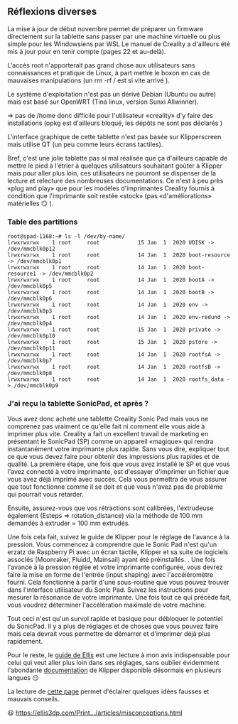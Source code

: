 ## Réflexions diverses

La mise à jour de début novembre permet de préparer un firmware directement sur la tablette sans passer par une machine virtuelle ou plus simple 
pour les Windowsiens par WSL  Le manuel de Creality a d'ailleurs été mis à jour pour en tenir compte (pages 22 et au-delà).

L'accès root n'apporterait pas grand chose aux utilisateurs sans connaissances et pratique de Linux, à part mettre le boxon en cas
de mauvaises manipulations (un rm -rf / est si vite arrivé ).

Le système d'exploitation n'est pas un dérivé Debian (Ubuntu ou autre) mais est basé sur OpenWRT (Tina linux, version Sunxi Allwinner).

=> pas de /home donc difficile pour l'utilisateur «creality» d'y faire des installations (opkg est d'ailleurs bloqué, les dépôts ne sont pas déclarés )

L'interface graphique de cette tablette n'est pas basée sur Klipperscreen mais utilise QT (un peu comme leurs écrans tactiles).

Bref, c'est une jolie tablette pas si mal réalisée que ça d'ailleurs capable de mettre le pied à l'étrier à quelques utilisateurs souhaitant
goûter à Klipper mais pour aller plus loin, ces utilisateurs ne pourront se dispenser de la lecture et relecture des nombreuses documentations.
Ce n'est à peu près «plug and play» que pour les modèles d'imprimantes Creality fournis à condition que l'imprimante soit restée «stock» 
(pas «d'améliorations» matérielles :smirk: ).

### Table des partitions

```
root@spad-1168:~# ls -l /dev/by-name/
lrwxrwxrwx    1 root     root            15 Jan  1  2020 UDISK -> /dev/mmcblk0p12
lrwxrwxrwx    1 root     root            14 Jan  1  2020 boot-resource -> /dev/mmcblk0p1
lrwxrwxrwx    1 root     root            14 Jan  1  2020 boot-resource1 -> /dev/mmcblk0p2
lrwxrwxrwx    1 root     root            14 Jan  1  2020 bootA -> /dev/mmcblk0p5
lrwxrwxrwx    1 root     root            14 Jan  1  2020 bootB -> /dev/mmcblk0p6
lrwxrwxrwx    1 root     root            14 Jan  1  2020 env -> /dev/mmcblk0p3
lrwxrwxrwx    1 root     root            14 Jan  1  2020 env-redund -> /dev/mmcblk0p4
lrwxrwxrwx    1 root     root            15 Jan  1  2020 private -> /dev/mmcblk0p10
lrwxrwxrwx    1 root     root            15 Jan  1  2020 pstore -> /dev/mmcblk0p11
lrwxrwxrwx    1 root     root            14 Jan  1  2020 rootfsA -> /dev/mmcblk0p7
lrwxrwxrwx    1 root     root            14 Jan  1  2020 rootfsB -> /dev/mmcblk0p8
lrwxrwxrwx    1 root     root            14 Jan  1  2020 rootfs_data -> /dev/mmcblk0p9
```

### J'ai reçu la tablette SonicPad, et après ?

Vous avez donc acheté une tablette Creality Sonic Pad mais vous ne comprenez pas vraiment ce qu'elle fait ni comment elle vous aide à imprimer plus vite.
Creality a fait un excellent travail de marketing en présentant le SonicPad (SP) comme un appareil «magique» qui rendra instantanément votre imprimante plus
rapide. Sans vous dire, expliquer tout ce que vous devez faire pour obtenir des impressions plus rapides et de qualité.
La première étape, une fois que vous avez installé le SP et que vous l'avez connecté à votre imprimante, est d'essayer d'imprimer un fichier que vous avez
déjà imprimé avec succès. Cela vous permettra de vous assurer que tout fonctionne comme il se doit et que vous n'avez pas de problème qui pourrait vous
retarder.

Ensuite, assurez-vous que vos rétractions sont calibrées, l'extrudeuse également (Esteps => rotation_distance) via la méthode de 100 mm demandés à extruder =
 100 mm extrudés.
 
Une fois cela fait, suivez le guide de Klipper pour le réglage de l'avance à la pression.
Vous commencez à comprendre que le Sonic Pad n'est qu'un erzatz de Raspberry Pi avec un écran tactile, Klipper et sa suite de logiciels associés 
(Moonraker, Fluidd, Mainsail) ayant été préinstallés.
. 
Une fois l'avance à la pression réglée et votre imprimante configurée, vous devrez faire la mise en forme de l'entrée (input shaping) avec l'accéléromètre 
fourni. Cela fonctionne à partir d'une sous-routine que vous pouvez trouver dans l'interface utilisateur du Sonic Pad. 
Suivez les instructions pour mesurer la résonance de votre imprimante. 
Une fois tout ce qui précède fait, vous voudrez déterminer l'accélération maximale de votre machine. 

Tout ceci n'est qu'un survol rapide et basique pour débloquer le potentiel du SonicPad. Il y a plus de réglages et de choses que vous pouvez faire mais 
cela devrait vous permettre de démarrer et d'imprimer déjà plus rapidement.

Pour le reste, le [guide de Ellis](https://ellis3dp.com/Print-Tuning-Guide/) est une lecture à mon avis indispensable pour celui qui veut aller plus loin
dans ses réglages, sans oublier évidemment l'abondante [documentation](https://www.klipper3d.org/Overview.html) de Klipper disponible désormais en plusieurs langues :smirk: 

La lecture de [cette page](https://ellis3dp.com/Print-Tuning-Guide/articles/misconceptions.html) permet d'éclairer quelques idées fausses et mauvais conseils.

:smiley:
https://ellis3dp.com/Print.../articles/misconceptions.html
